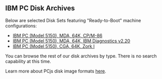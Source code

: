IBM PC Disk Archives
---

Below are selected Disk Sets featuring "Ready-to-Boot" machine configurations:

* [IBM PC (Model 5150), MDA, 64K, CP/M-86</a>](/disks/pc/cpm/)
* [IBM PC (Model 5150), MDA, 64K, IBM Diagnostics v2.20</a>](/disks/pc/diags/ibm/2.20/)
* [IBM PC (Model 5150), CGA, 64K, Zork I</a>](/disks/pc/games/infocom/zork1/)

You can browse the rest of our disk archives by type.  There is no search capability at this time.

Learn more about PCjs disk image formats [here](/disks/).
